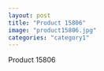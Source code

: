 ```yaml
---
layout: post
title: "Product 15806"
image: "product15806.jpg"
categories: "category1"
---
```

Product 15806
